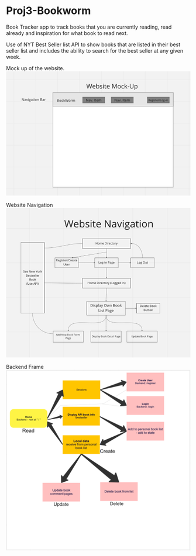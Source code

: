 # Proj3-Bookworm

Book Tracker app to track books that you are currently reading, read already and inspiration for what book to read next. 

Use of NYT Best Seller list API to show books that are listed in their best seller list and includes the ability to search for the best seller at any given week. 

Mock up of the website.
![My Image](MockUp.png)

Website Navigation
![My Image](WebsiteNavigation.png)

Backend Frame
![My Image](BackendFrame.png)